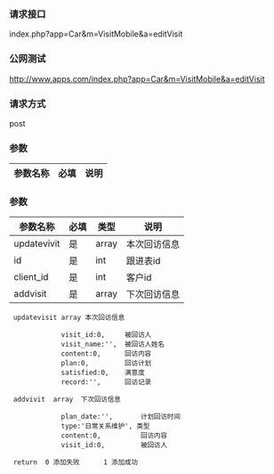 ### **请求接口**
index.php?app=Car&m=VisitMobile&a=editVisit



### **公网测试**
http://www.apps.com/index.php?app=Car&m=VisitMobile&a=editVisit

### **请求方式**
post


### **参数**
| 参数名称  |必填|     说明      |
|------|-----|------|
### **参数**
| 参数名称  |必填|   类型  |说明      |
|------|-----|------|------|
| updatevivit| 是 | array|本次回访信息|
| id| 是 | int|跟进表id|
| client_id| 是 | int|客户id|
| addvisit| 是 | array|下次回访信息|

     updatevisit array 本次回访信息
                  
                 visit_id:0,     被回访人
                 visit_name:'',  被回访人姓名
                 content:0,      回访内容
                 plan:0,         回访计划
                 satisfied:0,    满意度
                 record:'',      回访记录

     addvivit  array  下次回访信息

                 plan_date:'',       计划回访时间
                 type:'日常关系维护', 类型
                 content:0,          回访内容
                 visit_id:0,         被回访人

     return  0 添加失败      1 添加成功